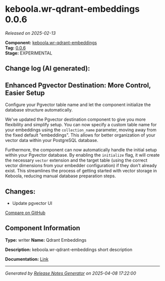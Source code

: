 #  keboola.wr-qdrant-embeddings 0.0.6

_Released on 2025-02-13_

**Component:** [keboola.wr-qdrant-embeddings](https://github.com/keboola/component-embeddings-v2)  
**Tag:** [0.0.6](https://github.com/keboola/component-embeddings-v2/releases/tag/0.0.6)  
**Stage:** EXPERIMENTAL


## Change log (AI generated):
## Enhanced Pgvector Destination: More Control, Easier Setup
Configure your Pgvector table name and let the component initialize the database structure automatically.

We've updated the Pgvector destination component to give you more flexibility and simplify setup. You can now specify a custom table name for your embeddings using the `collection_name` parameter, moving away from the fixed default "embeddings". This allows for better organization of your vector data within your PostgreSQL database.

Furthermore, the component can now automatically handle the initial setup within your Pgvector database. By enabling the `initialize` flag, it will create the necessary `vector` extension and the target table (using the correct vector dimensions from your embedder configuration) if they don't already exist. This streamlines the process of getting started with vector storage in Keboola, reducing manual database preparation steps.



## Changes:



- Update pgvector UI 





[Compare on GitHub](https://github.com/keboola/component-embeddings-v2/compare/0.0.5...0.0.6)



## Component Information
**Type:** writer
**Name:** Qdrant Embeddings

**Description:** keboola.wr-qdrant-embeddings short description


**Documentation:** [Link](https://github.com/keboola/component-embeddings-v2/blob/master/README.md)



---
_Generated by [Release Notes Generator](https://github.com/keboola/release-notes-generator)
on 2025-04-08 17:22:00_